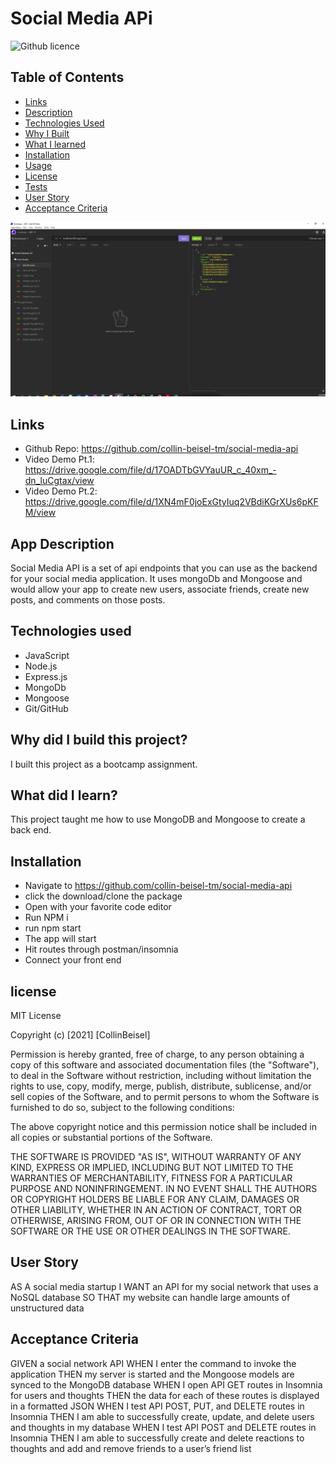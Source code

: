 # Social Media APi

 ![Github licence](http://img.shields.io/badge/license-MIT-blue.svg)

 ## Table of Contents
  * [Links](#links)
  * [Description](#app-descriptino)
  * [Technologies Used](#technologies-used)
  * [Why I Built](#why-did-i-build-this-project)
  * [What I learned](#what-did-i-learn)
  * [Installation](#installation)
  * [Usage](#usage)
  * [License](#license)
  * [Tests](#tests)
  * [User Story](#User-Story)
  * [Acceptance Criteria](#acceptance-criteria)

![Insomnia Screenshot](https://github.com/collin-beisel-tm/social-media-api/blob/main/assets/screenshot.PNG)

## Links
 - Github Repo: https://github.com/collin-beisel-tm/social-media-api
 - Video Demo Pt.1: https://drive.google.com/file/d/17OADTbGVYauUR_c_40xm_-dn_luCgtax/view
 - Video Demo Pt.2: https://drive.google.com/file/d/1XN4mF0joExGtyIuq2VBdiKGrXUs6pKFM/view
## App Description

Social Media API is a set of api endpoints that you can use as the backend for your social media application. It uses mongoDb and Mongoose and would allow your app to create new users, associate friends, create new posts, and comments on those posts.

## Technologies used
- JavaScript
- Node.js
- Express.js
- MongoDb
- Mongoose
- Git/GitHub

## Why did I build this project?
I built this project as a bootcamp assignment. 

## What did I learn?
This project taught me how to use MongoDB and Mongoose to create a back end.

## Installation
 - Navigate to https://github.com/collin-beisel-tm/social-media-api
 - click the download/clone the package
 - Open with your favorite code editor
 - Run NPM i
 - run npm start
 - The app will start
 - Hit routes through postman/insomnia
 - Connect your front end

## license
MIT License

Copyright (c) [2021] [CollinBeisel]

Permission is hereby granted, free of charge, to any person obtaining a copy of this software and associated documentation files (the "Software"), to deal in the Software without restriction, including without limitation the rights to use, copy, modify, merge, publish, distribute, sublicense, and/or sell copies of the Software, and to permit persons to whom the Software is furnished to do so, subject to the following conditions:

The above copyright notice and this permission notice shall be included in all copies or substantial portions of the Software.

THE SOFTWARE IS PROVIDED "AS IS", WITHOUT WARRANTY OF ANY KIND, EXPRESS OR IMPLIED, INCLUDING BUT NOT LIMITED TO THE WARRANTIES OF MERCHANTABILITY, FITNESS FOR A PARTICULAR PURPOSE AND NONINFRINGEMENT. IN NO EVENT SHALL THE AUTHORS OR COPYRIGHT HOLDERS BE LIABLE FOR ANY CLAIM, DAMAGES OR OTHER LIABILITY, WHETHER IN AN ACTION OF CONTRACT, TORT OR OTHERWISE, ARISING FROM, OUT OF OR IN CONNECTION WITH THE SOFTWARE OR THE USE OR OTHER DEALINGS IN THE SOFTWARE.

## User Story
AS A social media startup
I WANT an API for my social network that uses a NoSQL database
SO THAT my website can handle large amounts of unstructured data

## Acceptance Criteria
GIVEN a social network API
WHEN I enter the command to invoke the application
THEN my server is started and the Mongoose models are synced to the MongoDB database
WHEN I open API GET routes in Insomnia for users and thoughts
THEN the data for each of these routes is displayed in a formatted JSON
WHEN I test API POST, PUT, and DELETE routes in Insomnia
THEN I am able to successfully create, update, and delete users and thoughts in my database
WHEN I test API POST and DELETE routes in Insomnia
THEN I am able to successfully create and delete reactions to thoughts and add and remove friends to a user’s friend list



